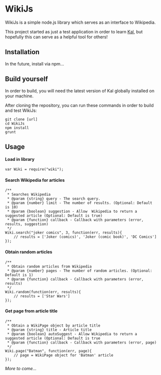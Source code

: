 # WikiJs

WikiJs is a simple node.js library which serves as an interface to Wikipedia.

This project started as just a test application in order to learn [Kal](http://rzimmerman.github.io/kal/), but hopefully
this can serve as a helpful tool for others!

## Installation

In the future, install via npm...

## Build yourself

In order to build, you will need the latest version of Kal globally installed on your machine.

After cloning the repository, you can run these commands in order to build and test WikiJs:

```
git clone [url]
cd WikiJs
npm install
grunt
```

## Usage

#### Load in library
```
var Wiki = require("wiki");
```

#### Search Wikipedia for articles

```
/**
 * Searches Wikipedia
 * @param {string} query - The search query.
 * @param {number} limit - The number of results. (Optional: Default is 10)
 * @param {boolean} suggestion - Allow  Wikipedia to return a suggested article (Optional: Default is true)
 * @param {function} callback - Callback with parameters (error, results, suggestion)
 */
Wiki.search("joker comics", 3, function(err, results){
    // results = ['Joker (comics)', 'Joker (comic book)', 'DC Comics']
});

```

#### Obtain random articles

```
/**
 * Obtain random articles from Wikipedia
 * @param {number} pages - The number of random articles. (Optional: Default is 1)
 * @param {function} callback - Callback with parameters (error, results)
 */
Wiki.random(function(err, results){
	// results = ['Star Wars']
});
```

#### Get page from article title

```
/** 
 * Obtain a WikiPage object by article title
 * @param {string} title - Article title
 * @param {boolean} autoSuggest - Allow Wikipedia to return a suggested article (Optional: Default is true
 * @param {function} callback - Callback with parameters (error, page)
 */
Wiki.page("Batman", function(err, page){
	// page = WikiPage object for 'Batman' article
});
```

*More to come...*